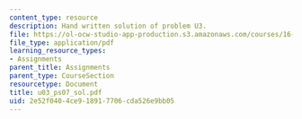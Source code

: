 ```yaml
---
content_type: resource
description: Hand written solution of problem U3.
file: https://ol-ocw-studio-app-production.s3.amazonaws.com/courses/16-01-unified-engineering-i-ii-iii-iv-fall-2005-spring-2006/2e52f0404ce918917706cda526e9bb05_u03_ps07_sol.pdf
file_type: application/pdf
learning_resource_types:
- Assignments
parent_title: Assignments
parent_type: CourseSection
resourcetype: Document
title: u03_ps07_sol.pdf
uid: 2e52f040-4ce9-1891-7706-cda526e9bb05
---
```

